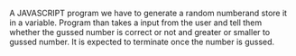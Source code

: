 A JAVASCRIPT program we have to generate a random numberand store it in a variable. Program than takes a input from the user and tell them whether the gussed number is correct or not and greater or smaller to gussed number. It is expected to terminate once the number is gussed.
